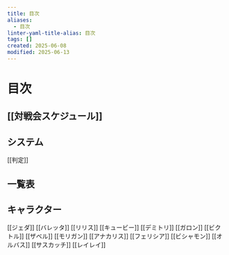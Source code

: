 ```yaml
---
title: 目次
aliases:
  - 目次
linter-yaml-title-alias: 目次
tags: []
created: 2025-06-08
modified: 2025-06-13
---
```


# 目次

## [[対戦会スケジュール]]

## システム

[[判定]]

## 一覧表

## キャラクター

[[ジェダ]]
[[バレッタ]]
[[リリス]]
[[キュービー]]
[[デミトリ]]
[[ガロン]]
[[ビクトル]]
[[ザベル]]
[[モリガン]]
[[アナカリス]]
[[フェリシア]]
[[ビシャモン]]
[[オルバス]]
[[サスカッチ]]
[[レイレイ]]
